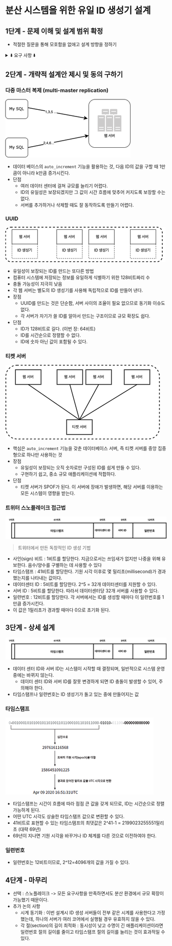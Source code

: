# 분산 시스템을 위한 유일 ID 생성기 설계

## 1단계 - 문제 이해 및 설계 범위 확정
* 적절한 질문을 통해 모호함을 없애고 설계 방향을 정하기

<details>
    <summary> ⬇️ 요구 사항 ⬇️ </summary>
    1. ID는 유일해야 한다.
    2. ID는 숫자로만 구성되어야 한다.
    3. ID는 64비트로 표현될 수 있는 값이어야 한다.
    4. ID는 발급 날짜에 따라 정렬 가능해야 한다.
    5. 초당 10,000개의 ID를 만들 수 있어야 한다.
</details>

## 2단계 - 개략적 설계안 제시 및 동의 구하기
### 다중 마스터 복제 (multi-master replication)
![simple](../image/7-2.png)
* 데이터 베이스의 `auto_increment` 기능을 활용하는 것, 다음 ID의 값을 구할 때 1만큼이 아니라 k만큼 증가시킨다.
* 단점
    * 여러 데이터 센터에 걸쳐 규모를 늘리기 어렵다.
    * ID의 유일성은 보장되겠지만 그 값이 시간 흐름에 맞추어 커지도록 보장할 수는 없다.
    * 서버를 추가하거나 삭제할 때도 잘 동작하도록 만들기 어렵다.
### UUID
![simple](../image/7-3.png)
* 유일성이 보장되는 ID를 만드는 또다른 방법
* 컴퓨터 시스템에 저장되는 정보를 유일하게 식별하기 위한 128비트짜리 수
* 충돌 가능성이 지극히 낮음
* 각 웹 서버는 별도의 ID 생성기를 사용해 독립적으로 ID를 만들어 낸다.
* 장점
    * UUID를 만드는 것은 단순함, 서버 사이의 조율이 필요 없으므로 동기화 이슈도 없다.
    * 각 서버가 자기가 쓸 ID를 알아서 만드는 구조이므로 규모 확장도 쉽다.
* 단점
    * ID가 128비트로 길다. (이번 장: 64비트)
    * ID를 시간순으로 정렬할 수 없다.
    * ID에 숫자 아닌 값이 포함될 수 있다.
### 티켓 서버
![simple](../image/7-4.png)
* 핵심은 `auto_increment` 기능을 갖춘 데이터베이스 서버, 즉 티켓 서버를 중앙 집중형으로 하나만 사용하는 것
* 장점
    * 유일성이 보장되는 오직 숫자로만 구성된 ID를 쉽게 만들 수 있다.
    * 구현하기 쉽고, 중소 규모 애플리케이션에 적합하다.
* 단점
    * 티켓 서버가 SPOF가 된다. 이 서버에 장애가 발생하면, 해당 서버를 이용하는 모든 시스템이 영향을 받는다.

### 트위터 스노플레이크 접근법
![simple](../image/7-5.png)
> 트위터에서 만든 독창적인 ID 생성 기법
* 사인(sign) 비트 : 1비트를 할당한다. 지금으로서는 쓰임새가 없지만 나중을 위해 유보한다. 음수/양수를 구별하는 데 사용할 수 있다
* 타임스탬프 : 41비트를 할당한다. 기원 시각 이후로 몇 밀리초(millisecond)가 경과했는지를 나타내는 값이다.
* 데이터센터 ID : 5비트를 할당한다. 2^5 = 32개 데이터센터를 지원할 수 있다.
* 서버 ID : 5비트를 할당한다. 따라서 데이터센터당 32개 서버를 사용할 수 있다.
* 일련번호 : 12비트를 할당한다. 각 서버에서는 ID를 생성할 때마다 이 일련번호를 1만큼 증가시킨다.
* 이 값은 1밀리초가 경과할 때마다 0으로 초기화 된다.

## 3단계 - 상세 설계
![simple](../image/7-5.png)
* 데이터 센터 ID와 서버 ID는 시스템이 시작할 때 결정되며, 일반적으로 시스템 운영 중에는 바뀌지 않는다.
    *  데이터 센터 ID와 서버 ID를 잘못 변경하게 되면 ID 충돌이 발생할 수 있어, 주의해야 한다.
* 타임스탬프나 일련번호는 ID 생성기가 돌고 있는 중에 만들어지는 값

### 타임스탬프
![simple](../image/7-6.png)
* 타임스탬프는 시간이 흐름에 따라 점점 큰 값을 갖게 되므로, ID는 시간순으로 정렬 가능하게 된다.
* 어떤 UTC 시각도 상술한 타임스탬프 값으로 변환할 수 있다.
* 41비트로 표현할 수 있는 타임스탬프의 최댓값은 2^41-1 = 2199023255551밀리초 (대략 69년)
* 69년이 지나면 기원 시각을 바꾸거나 ID 체계를 다른 것으로 이전하여야 한다.

### 일련번호
* 일련번호는 12비트이므로, 2^12=4096개의 값을 가질 수 있다.

## 4단계 - 마무리
* 선택 : 스노플레이크 -> 모든 요구사항을 만족하면서도 분산 환경에서 규모 확장이 가능했기 때문이다.
* 추가 논의 사항
    * 시계 동기화 : 이번 설계시 ID 생성 서버들이 전부 같은 시계를 사용한다고 가정했는데, 하나의 서버가 여러 코어에서 실행될 경우 유효하지 않을 수 있다.
    * 각 절(section)의 길이 최적화 : 동시성이 낮고 수명이 긴 애플리케이션이라면 일련번호 절의 길이를 줄이고 타임스탬프 절의 길이를 늘리는 것이 효과적일 수 있다.
